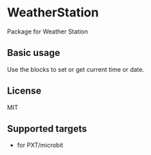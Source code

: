 # WeatherStation
Package for Weather Station
## Basic usage
Use the blocks to set or get current time or date.

## License

MIT

## Supported targets

* for PXT/microbit
